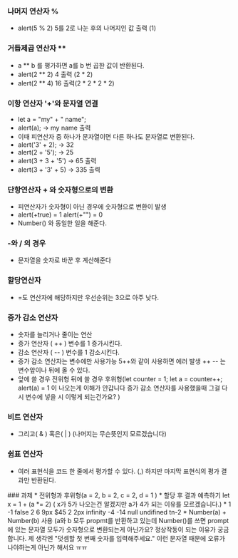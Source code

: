 ### 나머지 연산자 % 
  * alert(5 % 2) 5를 2로 나눈 후의 나머지인 값 출력 (1)

### 거듭제곱 연산자 **
  * a ** b 를 평가하면 a를 b 번 곱한 값이 반환된다.
  * alert(2 ** 2)  4 출력 (2 * 2)
  * alert(2 ** 4)  16 출력(2 * 2 * 2 * 2)

### 이항 연산자 '+'와 문자열 연결
  * let a = "my" + " name";
  * alert(a);  -> my name 출력
  * 이때 피연산자 중 하나가 문자열이면 다른 하나도 문자열로 변환된다.
  * alert('3' + 2); -> 32
  * alert(2 + '5'); -> 25
  * alert(3 + 3 + '5') -> 65 출력
  * alert(3 + '3' + 5) -> 335 출력

### 단항연산자 + 와 숫자형으로의 변환
  * 피연산자가 숫자형이 아닌 경우에 숫자형으로 변환이 발생
  * alert(+true) = 1 alert(+"") = 0 
  * Number() 와 동일한 일을 해준다. 


### -와 / 의 경우 
  * 문자열을 숫자로 바꾼 후 계산해준다

### 할당연산자
  * =도 연산자에 해당하지만 우선순위는 3으로 아주 낮다.

### 증가 감소 연산자
  * 숫자를 늘리거나 줄이는 연산
  * 증가 연산자 ( ++ ) 변수를 1 증가시킨다.
  * 감소 연산자 ( -- ) 변수를 1 감소시킨다.
  * 증가 감소 연산자는 변수에만 사용가능 5++와 같이 사용하면 에러 발생 ++ -- 는 변수앞이나 뒤에 올 수 있다.
  * 앞에 쓸 경우 전위형 뒤에 쓸 경우 후위형(let counter = 1; let a = counter++; alert(a) = 1 이 나오는게 이해가 안갑니다 증가 감소 연산자를 사용했을때 그걸 다시 변수에 넣을 시 이렇게 되는건가요? )

### 비트 연산자
  * 그리고( & ) 혹은( | ) (나머지는 무슨뜻인지 모르겠습니다)

### 쉼표 연산자
  * 여러 표현식을 코드 한 줄에서 평가할 수 있다. (,) 하지만 마지막 표현식의 평가 결과만 반환된다.

</hr>
 ### 과제
   *  전위형과 후위형(a = 2, b = 2, c = 2, d = 1 )
   *  할당 후 결과 예측하기 let x = 1 + (a *= 2) ( x가 5가 나오는건 알겠지만 a가 4가 되는 이유를 모르겠습니다.)
   *  1 -1 false 2 6 9px $45 2 2px infinity -4 -14 null undifined  tn-2
   *  Number(a) + Number(b) 사용 (a와 b 모두 propmt를 반환하고 있는데 Number()를 쓰면 prompt에 있는 문자열 모두가 숫자형으로 변환되는게 아닌가요? 정상작동이 되는 이유가 궁금합니다. 제 생각엔 "덧셈할 첫 번째 숫자를 입력해주세요." 이런 문자열 때문에 오류가 나야하는게 아닌가 해서요 ㅠㅠ
